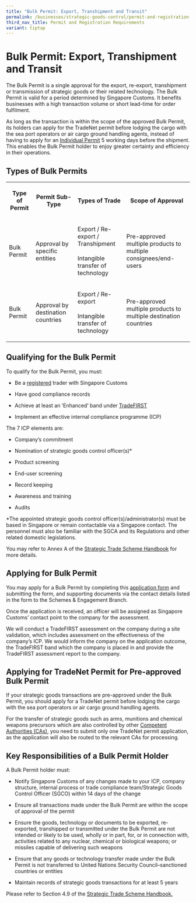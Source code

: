 ```yaml
---
title: "Bulk Permit: Export, Transhipment and Transit"
permalink: /businesses/strategic-goods-control/permit-and-registration-requirements/bulk-permit-export-transhipment-and-intangible-transfer-of-technology/
third_nav_title: Permit and Registration Requirements
variant: tiptap
---
```

<h1>Bulk Permit: Export, Transhipment and Transit</h1>
<p>The Bulk Permit is a single approval for the export, re-export, transhipment
or transmission of strategic goods or their related technology. The Bulk
Permit is valid for a period determined by Singapore Customs. It benefits
businesses with a high transaction volume or short lead-time for order
fulfilment.</p>
<p>As long as the transaction is within the scope of the approved Bulk Permit,
its holders can apply for the TradeNet permit before lodging the cargo
with the sea port operators or air cargo ground handling agents, instead
of having to apply for an <a href="/files/businesses/tn4-1proceduresforstspermits(11042022).pdf" rel="noopener noreferrer nofollow" target="_blank">Individual Permit</a> 5
working days before the shipment. This enables the Bulk Permit holder to
enjoy greater certainty and efficiency in their operations.</p>
<h2>Types of Bulk Permits</h2>
<table style="minWidth: 100px">
<colgroup>
<col>
<col>
<col>
<col>
</colgroup>
<tbody>
<tr>
<th rowspan="1" colspan="1">
<p>Type of Permit</p>
</th>
<th rowspan="1" colspan="1">
<p>Permit Sub-Type</p>
</th>
<th rowspan="1" colspan="1">
<p>Types of Trade</p>
</th>
<th rowspan="1" colspan="1">
<p>Scope of Approval</p>
</th>
</tr>
<tr>
<td rowspan="1" colspan="1">
<p>Bulk Permit</p>
</td>
<td rowspan="1" colspan="1">
<p>Approval by specific entities</p>
</td>
<td rowspan="1" colspan="1">
<p>Export / Re-export / Transhipment
<br>
<br>Intangible transfer of technology</p>
</td>
<td rowspan="1" colspan="1">
<p>Pre-approved multiple products to multiple consignees/end-users</p>
</td>
</tr>
<tr>
<td rowspan="1" colspan="1">
<p>Bulk Permit</p>
</td>
<td rowspan="1" colspan="1">
<p>Approval by destination countries</p>
</td>
<td rowspan="1" colspan="1">
<p>Export / Re-export
<br>
<br>Intangible transfer of technology</p>
</td>
<td rowspan="1" colspan="1">
<p>Pre-approved multiple products to multiple destination countries</p>
</td>
</tr>
</tbody>
</table>
<h2>Qualifying for the Bulk Permit</h2>
<p>To qualify for the Bulk Permit, you must:</p>
<ul data-tight="true" class="tight">
<li>
<p>Be a <a href="https://www.tradenet.gov.sg/TN41EFORM/tds/sp/splogin.do?action=init_acct" rel="noopener noreferrer nofollow" target="_blank">registered</a> trader
with Singapore Customs</p>
</li>
<li>
<p>Have good compliance records</p>
</li>
<li>
<p>Achieve at least an ‘Enhanced’ band under <a href="/businesses/customs-schemes-licences-framework/trade-first" rel="noopener noreferrer nofollow" target="_blank">TradeFIRST</a>
</p>
</li>
<li>
<p>Implement an effective internal compliance programme (ICP)</p>
</li>
</ul>
<p>The 7 ICP elements are:</p>
<ul data-tight="true" class="tight">
<li>
<p>Company’s commitment</p>
</li>
<li>
<p>Nomination of strategic goods control officer(s)*</p>
</li>
<li>
<p>Product screening</p>
</li>
<li>
<p>End-user screening</p>
</li>
<li>
<p>Record keeping</p>
</li>
<li>
<p>Awareness and training</p>
</li>
<li>
<p>Audits</p>
</li>
</ul>
<p>*The appointed strategic goods control officer(s)/administrator(s) must
be based in Singapore or remain contactable via a Singapore contact. The
personnel must also be familiar with the SGCA and its Regulations and other
related domestic legislations.</p>
<p>You may refer to Annex A of the <a href="/files/businesses/seb/sts%20handbook%20-%201%20oct%202023.pdf" rel="noopener noreferrer nofollow" target="_blank">Strategic Trade Scheme Handbook</a> for
more details.</p>
<h2>Applying for Bulk Permit</h2>
<p>You may apply for a Bulk Permit by completing this <a href="https://go.gov.sg/stsbulkpermitapplication-form" rel="noopener noreferrer nofollow" target="_blank">application form</a> and
submitting the form, and supporting documents via the contact details listed
in the form to the Schemes &amp; Engagement Branch.</p>
<p>Once the application is received, an officer will be assigned as Singapore
Customs’ contact point to the company for the assessment.</p>
<p>We will conduct a TradeFIRST assessment on the company during a site validation,
which includes assessment on the effectiveness of the company’s ICP. We
would inform the company on the application outcome, the TradeFIRST band
which the company is placed in and provide the TradeFIRST assessment report
to the company.</p>
<h2>Applying for TradeNet Permit for Pre-approved Bulk Permit</h2>
<p>If your strategic goods transactions are pre-approved under the Bulk Permit,
you should apply for a TradeNet permit before lodging the cargo with the
sea port operators or air cargo ground handling agents.</p>
<p>For the transfer of strategic goods such as arms, munitions and chemical
weapons precursors which are also controlled by other <a href="/businesses/national-single-window/overview/competent-authorities-requirements" rel="noopener noreferrer nofollow" target="_blank">Competent Authorities (CAs)</a>,
you need to submit only one TradeNet permit application, as the application
will also be routed to the relevant CAs for processing.</p>
<h2>Key Responsibilities of a Bulk Permit Holder</h2>
<p>A Bulk Permit holder must:</p>
<ul data-tight="true" class="tight">
<li>
<p>Notify Singapore Customs of any changes made to your ICP, company structure,
internal process or trade compliance team/Strategic Goods Control Officer
(SGCO) within 14 days of the change</p>
</li>
<li>
<p>Ensure all transactions made under the Bulk Permit are within the scope
of approval of the permit</p>
</li>
<li>
<p>Ensure the goods, technology or documents to be exported, re-exported,
transhipped or transmitted under the Bulk Permit are not intended or likely
to be used, wholly or in part, for, or in connection with, activities related
to any nuclear, chemical or biological weapons; or missiles capable of
delivering such weapons</p>
</li>
<li>
<p>Ensure that any goods or technology transfer made under the Bulk Permit
is not transferred to United Nations Security Council–sanctioned countries
or entities</p>
</li>
<li>
<p>Maintain records of strategic goods transactions for at least 5 years</p>
</li>
</ul>
<p>Please refer to Section 4.9 of the <a href="/files/businesses/seb/sts%20handbook%20-%201%20oct%202023.pdf" rel="noopener noreferrer nofollow" target="_blank">Strategic Trade Scheme Handbook.</a>
</p>